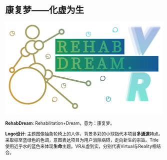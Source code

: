 # 康复梦——化虚为生

![RehabDreamlogo](.\images\RehabDream-logo.png)

**RehabDream**: Rehabilitation+Dream，意为：康复梦。

**Logo设计**: 主题图像抽象轮椅上的人体，背景多彩的小球指代本项目**多通道**特点。采取棕至蓝绿色的色调，意图表达项目为用户消除病碍，走向新生的宗旨。Title使用近乎水的蓝色来体现**生命**主题。VR从虚到实，分别代表Virtual与Reality相结合。

